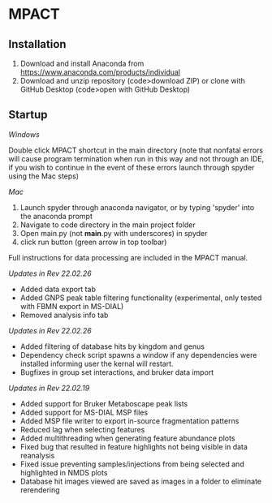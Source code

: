 # MPACT

## Installation ##

1. Download and install Anaconda from https://www.anaconda.com/products/individual
2. Download and unzip repository (code>download ZIP) or clone with GitHub Desktop (code>open with GitHub Desktop)

## Startup ##

_Windows_

Double click MPACT shortcut in the main directory (note that nonfatal errors will cause program termination when run in this way and not through an IDE, if you wish to continue in the event of these errors launch through spyder using the Mac steps)

_Mac_

1. Launch spyder through anaconda navigator, or by typing 'spyder' into the anaconda prompt
2. Navigate to code directory in the  main project folder
3. Open main.py (not __main__.py with underscores) in spyder
4. click run button (green arrow in top toolbar)

Full instructions for data processing are included in the MPACT manual.

_Updates in Rev 22.02.26_

- Added data export tab
- Added GNPS peak table filtering functionality (experimental, only tested with FBMN export in MS-DIAL)
- Removed analysis info tab

_Updates in Rev 22.02.26_

- Added filtering of database hits by kingdom and genus
- Dependency check script spawns a window if any dependencies were installed informing user the kernal will restart.
- Bugfixes in group set interactions, and bruker data import

_Updates in Rev 22.02.19_

- Added support for Bruker Metaboscape peak lists
- Added support for MS-DIAL MSP files
- Added MSP file writer to export in-source fragmentation patterns
- Reduced lag when selecting features
- Added multithreading when generating feature abundance plots
- Fixed bug that resulted in feature highlights not being visible in data reanalysis
- Fixed issue preventing samples/injections from being selected and highlighted in NMDS plots
- Database hit images viewed are saved as images in a folder to eliminate rerendering
